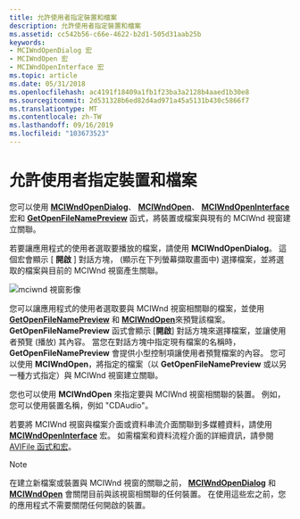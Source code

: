 ```yaml
---
title: 允許使用者指定裝置和檔案
description: 允許使用者指定裝置和檔案
ms.assetid: cc542b56-c66e-4622-b2d1-505d31aab25b
keywords:
- MCIWndOpenDialog 宏
- MCIWndOpen 宏
- MCIWndOpenInterface 宏
ms.topic: article
ms.date: 05/31/2018
ms.openlocfilehash: ac4191f18409a1fb1f23ba3a2128b4aaed1b30e8
ms.sourcegitcommit: 2d531328b6ed82d4ad971a45a5131b430c5866f7
ms.translationtype: MT
ms.contentlocale: zh-TW
ms.lasthandoff: 09/16/2019
ms.locfileid: "103673523"
---
```

# <a name="allowing-the-user-to-specify-devices-and-files"></a>允許使用者指定裝置和檔案

您可以使用 [**MCIWndOpenDialog**](/windows/desktop/api/Vfw/nf-vfw-mciwndopendialog)、 [**MCIWndOpen**](/windows/desktop/api/Vfw/nf-vfw-mciwndopen)、 [**MCIWndOpenInterface**](/windows/desktop/api/Vfw/nf-vfw-mciwndopeninterface) 宏和 [**GetOpenFileNamePreview**](/windows/desktop/api/Vfw/nf-vfw-getopenfilenamepreviewa) 函式，將裝置或檔案與現有的 MCIWnd 視窗建立關聯。

若要讓應用程式的使用者選取要播放的檔案，請使用 **MCIWndOpenDialog**。 這個宏會顯示 [ **開啟** ] 對話方塊， (顯示在下列螢幕擷取畫面中) 選擇檔案，並將選取的檔案與目前的 MCIWnd 視窗產生關聯。

![mciwnd 視窗影像](images/mciwnd3.gif)

您可以讓應用程式的使用者選取要與 MCIWnd 視窗相關聯的檔案，並使用 [**GetOpenFileNamePreview**](/windows/desktop/api/Vfw/nf-vfw-getopenfilenamepreviewa) 和 [**MCIWndOpen**](/windows/desktop/api/Vfw/nf-vfw-mciwndopen)來預覽該檔案。 **GetOpenFileNamePreview** 函式會顯示 [**開啟**] 對話方塊來選擇檔案，並讓使用者預覽 (播放) 其內容。 當您在對話方塊中指定現有檔案的名稱時， **GetOpenFileNamePreview** 會提供小型控制項讓使用者預覽檔案的內容。 您可以使用 **MCIWndOpen**，將指定的檔案（以 **GetOpenFileNamePreview** 或以另一種方式指定）與 MCIWnd 視窗建立關聯。

您也可以使用 **MCIWndOpen** 來指定要與 MCIWnd 視窗相關聯的裝置。 例如，您可以使用裝置名稱，例如 "CDAudio"。

若要將 MCIWnd 視窗與檔案介面或資料串流介面關聯到多媒體資料，請使用 [**MCIWndOpenInterface**](/windows/desktop/api/Vfw/nf-vfw-mciwndopeninterface) 宏。 如需檔案和資料流程介面的詳細資訊，請參閱 [AVIFile 函式和宏](avifile-functions-and-macros.md)。

> [!Note]  
> 在建立新檔案或裝置與 MCIWnd 視窗的關聯之前， [**MCIWndOpenDialog**](/windows/desktop/api/Vfw/nf-vfw-mciwndopendialog) 和 [**MCIWndOpen**](/windows/desktop/api/Vfw/nf-vfw-mciwndopen) 會關閉目前與該視窗相關聯的任何裝置。 在使用這些宏之前，您的應用程式不需要關閉任何開啟的裝置。

 

 

 




